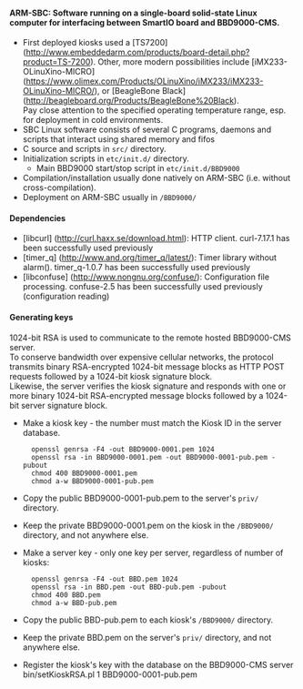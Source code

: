 #### ARM-SBC: Software running on a single-board solid-state Linux computer for interfacing between SmartIO board and BBD9000-CMS.
* First deployed kiosks used a [TS7200] (http://www.embeddedarm.com/products/board-detail.php?product=TS-7200).
Other, more modern possibilities include [iMX233-OLinuXino-MICRO] (https://www.olimex.com/Products/OLinuXino/iMX233/iMX233-OLinuXino-MICRO/),
or [BeagleBone Black] (http://beagleboard.org/Products/BeagleBone%20Black).  
Pay close attention to the specified operating temperature range, esp. for deployment in cold environments.
* SBC Linux software consists of several C programs, daemons and scripts that interact using shared memory and fifos
* C source and scripts in `src/` directory.
* Initialization scripts in `etc/init.d/` directory.
    * Main BBD9000 start/stop script in `etc/init.d/BBD9000`
* Compilation/installation usually done natively on ARM-SBC (i.e. without cross-compilation).
* Deployment on ARM-SBC usually in `/BBD9000/`

#### Dependencies
* [libcurl] (http://curl.haxx.se/download.html): HTTP client. curl-7.17.1 has been successfully used previously
* [timer_q] (http://www.and.org/timer_q/latest/): Timer library without alarm(). timer_q-1.0.7  has been successfully used previously
* [libconfuse] (http://www.nongnu.org/confuse/): Configuration file processing. confuse-2.5 has been successfully used previously (configuration reading)

#### Generating keys
1024-bit RSA is used to communicate to the remote hosted BBD9000-CMS server.  
To conserve bandwidth over expensive cellular networks, the protocol transmits binary RSA-encrypted 1024-bit message blocks
as HTTP POST requests followed by a 1024-bit kiosk signature block.  
Likewise, the server verifies the kiosk signature and responds with one or more binary 1024-bit RSA-encrypted message blocks followed by
a 1024-bit server signature block.
* Make a kiosk key - the number must match the Kiosk ID in the server database.

        openssl genrsa -F4 -out BBD9000-0001.pem 1024
        openssl rsa -in BBD9000-0001.pem -out BBD9000-0001-pub.pem -pubout
        chmod 400 BBD9000-0001.pem
        chmod a-w BBD9000-0001-pub.pem
* Copy the public BBD9000-0001-pub.pem to the server's `priv/` directory.
* Keep the private BBD9000-0001.pem on the kiosk in the `/BBD9000/` directory, and not anywhere else.
* Make a server key - only one key per server, regardless of number of kiosks:
 
        openssl genrsa -F4 -out BBD.pem 1024
        openssl rsa -in BBD.pem -out BBD-pub.pem -pubout
        chmod 400 BBD.pem
        chmod a-w BBD-pub.pem
* Copy the public BBD-pub.pem to each kiosk's `/BBD9000/` directory.
* Keep the private BBD.pem on the server's `priv/` directory, and not anywhere else.
* Register the kiosk's key with the database on the BBD9000-CMS server
        bin/setKioskRSA.pl 1 BBD9000-0001-pub.pem
